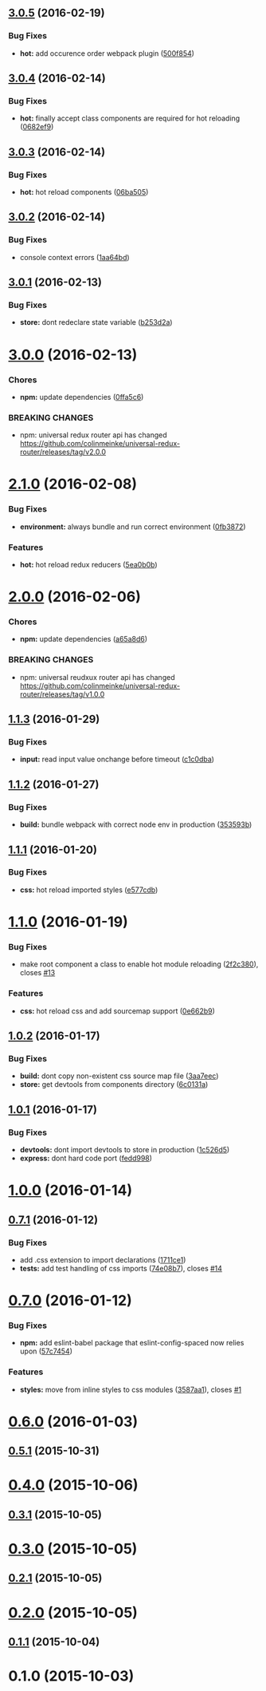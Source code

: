 <a name="3.0.5"></a>
## [3.0.5](https://github.com/colinmeinke/universal-js/compare/v3.0.4...v3.0.5) (2016-02-19)


### Bug Fixes

* **hot:** add occurence order webpack plugin ([500f854](https://github.com/colinmeinke/universal-js/commit/500f854))



<a name="3.0.4"></a>
## [3.0.4](https://github.com/colinmeinke/universal-js/compare/v3.0.3...v3.0.4) (2016-02-14)


### Bug Fixes

* **hot:** finally accept class components are required for hot reloading ([0682ef9](https://github.com/colinmeinke/universal-js/commit/0682ef9))



<a name="3.0.3"></a>
## [3.0.3](https://github.com/colinmeinke/universal-js/compare/v3.0.2...v3.0.3) (2016-02-14)


### Bug Fixes

* **hot:** hot reload components ([06ba505](https://github.com/colinmeinke/universal-js/commit/06ba505))



<a name="3.0.2"></a>
## [3.0.2](https://github.com/colinmeinke/universal-js/compare/v3.0.1...v3.0.2) (2016-02-14)


### Bug Fixes

* console context errors ([1aa64bd](https://github.com/colinmeinke/universal-js/commit/1aa64bd))



<a name="3.0.1"></a>
## [3.0.1](https://github.com/colinmeinke/universal-js/compare/v3.0.0...v3.0.1) (2016-02-13)


### Bug Fixes

* **store:** dont redeclare state variable ([b253d2a](https://github.com/colinmeinke/universal-js/commit/b253d2a))



<a name="3.0.0"></a>
# [3.0.0](https://github.com/colinmeinke/universal-js/compare/v2.1.0...v3.0.0) (2016-02-13)


### Chores

* **npm:** update dependencies ([0ffa5c6](https://github.com/colinmeinke/universal-js/commit/0ffa5c6))


### BREAKING CHANGES

* npm: universal redux router api has changed
https://github.com/colinmeinke/universal-redux-router/releases/tag/v2.0.0



<a name="2.1.0"></a>
# [2.1.0](https://github.com/colinmeinke/universal-js/compare/v2.0.0...v2.1.0) (2016-02-08)


### Bug Fixes

* **environment:** always bundle and run correct environment ([0fb3872](https://github.com/colinmeinke/universal-js/commit/0fb3872))

### Features

* **hot:** hot reload redux reducers ([5ea0b0b](https://github.com/colinmeinke/universal-js/commit/5ea0b0b))



<a name="2.0.0"></a>
# [2.0.0](https://github.com/colinmeinke/universal-js/compare/v1.1.3...v2.0.0) (2016-02-06)


### Chores

* **npm:** update dependencies ([a65a8d6](https://github.com/colinmeinke/universal-js/commit/a65a8d6))


### BREAKING CHANGES

* npm: universal reudxux router api has changed
https://github.com/colinmeinke/universal-redux-router/releases/tag/v1.0.0



<a name="1.1.3"></a>
## [1.1.3](https://github.com/colinmeinke/universal-js/compare/v1.1.2...v1.1.3) (2016-01-29)


### Bug Fixes

* **input:** read input value onchange before timeout ([c1c0dba](https://github.com/colinmeinke/universal-js/commit/c1c0dba))



<a name="1.1.2"></a>
## [1.1.2](https://github.com/colinmeinke/universal-js/compare/v1.1.1...v1.1.2) (2016-01-27)


### Bug Fixes

* **build:** bundle webpack with correct node env in production ([353593b](https://github.com/colinmeinke/universal-js/commit/353593b))



<a name="1.1.1"></a>
## [1.1.1](https://github.com/colinmeinke/universal-js/compare/v1.1.0...v1.1.1) (2016-01-20)


### Bug Fixes

* **css:** hot reload imported styles ([e577cdb](https://github.com/colinmeinke/universal-js/commit/e577cdb))



<a name="1.1.0"></a>
# [1.1.0](https://github.com/colinmeinke/universal-js/compare/v1.0.2...v1.1.0) (2016-01-19)


### Bug Fixes

* make root component a class to enable hot module reloading ([2f2c380](https://github.com/colinmeinke/universal-js/commit/2f2c380)), closes [#13](https://github.com/colinmeinke/universal-js/issues/13)

### Features

* **css:** hot reload css and add sourcemap support ([0e662b9](https://github.com/colinmeinke/universal-js/commit/0e662b9))



<a name="1.0.2"></a>
## [1.0.2](https://github.com/colinmeinke/universal-js/compare/v1.0.1...v1.0.2) (2016-01-17)


### Bug Fixes

* **build:** dont copy non-existent css source map file ([3aa7eec](https://github.com/colinmeinke/universal-js/commit/3aa7eec))
* **store:** get devtools from components directory ([6c0131a](https://github.com/colinmeinke/universal-js/commit/6c0131a))



<a name="1.0.1"></a>
## [1.0.1](https://github.com/colinmeinke/universal-js/compare/v1.0.0...v1.0.1) (2016-01-17)


### Bug Fixes

* **devtools:** dont import devtools to store in production ([1c526d5](https://github.com/colinmeinke/universal-js/commit/1c526d5))
* **express:** dont hard code port ([fedd998](https://github.com/colinmeinke/universal-js/commit/fedd998))



<a name="1.0.0"></a>
# [1.0.0](https://github.com/colinmeinke/universal-js/compare/v0.7.1...v1.0.0) (2016-01-14)




<a name="0.7.1"></a>
## [0.7.1](https://github.com/colinmeinke/universal-js/compare/v0.7.0...v0.7.1) (2016-01-12)


### Bug Fixes

* add .css extension to import declarations ([1711ce1](https://github.com/colinmeinke/universal-js/commit/1711ce1))
* **tests:** add test handling of css imports ([74e08b7](https://github.com/colinmeinke/universal-js/commit/74e08b7)), closes [#14](https://github.com/colinmeinke/universal-js/issues/14)



<a name="0.7.0"></a>
# [0.7.0](https://github.com/colinmeinke/universal-js/compare/v0.6.0...v0.7.0) (2016-01-12)


### Bug Fixes

* **npm:** add eslint-babel package that eslint-config-spaced now relies upon ([57c7454](https://github.com/colinmeinke/universal-js/commit/57c7454))

### Features

* **styles:** move from inline styles to css modules ([3587aa1](https://github.com/colinmeinke/universal-js/commit/3587aa1)), closes [#1](https://github.com/colinmeinke/universal-js/issues/1)



<a name="0.6.0"></a>
# [0.6.0](https://github.com/colinmeinke/universal-js/compare/v0.5.1...v0.6.0) (2016-01-03)




<a name="0.5.1"></a>
## [0.5.1](https://github.com/colinmeinke/universal-js/compare/v0.4.0...v0.5.1) (2015-10-31)




<a name="0.4.0"></a>
# [0.4.0](https://github.com/colinmeinke/universal-js/compare/v0.3.1...v0.4.0) (2015-10-06)




<a name="0.3.1"></a>
## [0.3.1](https://github.com/colinmeinke/universal-js/compare/v0.3.0...v0.3.1) (2015-10-05)




<a name="0.3.0"></a>
# [0.3.0](https://github.com/colinmeinke/universal-js/compare/v0.2.1...v0.3.0) (2015-10-05)




<a name="0.2.1"></a>
## [0.2.1](https://github.com/colinmeinke/universal-js/compare/v0.2.0...v0.2.1) (2015-10-05)




<a name="0.2.0"></a>
# [0.2.0](https://github.com/colinmeinke/universal-js/compare/v0.1.1...v0.2.0) (2015-10-05)




<a name="0.1.1"></a>
## [0.1.1](https://github.com/colinmeinke/universal-js/compare/v0.1.0...v0.1.1) (2015-10-04)




<a name="0.1.0"></a>
# 0.1.0 (2015-10-03)




